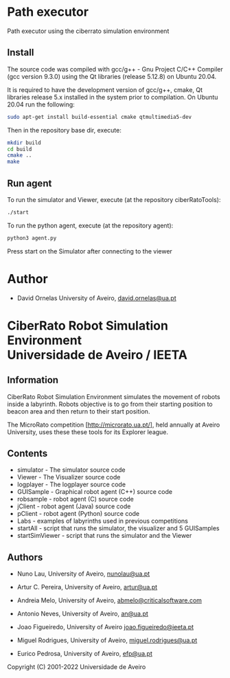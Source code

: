 # Path executor

Path executor using the ciberrato simulation environment


## Install

The source code was compiled with gcc/g++ - Gnu Project C/C++ Compiler
(gcc version  9.3.0) using the Qt libraries (release 5.12.8) on Ubuntu 20.04.

It is required to have the development version of gcc/g++, cmake, Qt libraries
release 5.x installed in the system prior to compilation.
On Ubuntu 20.04 run the following:
```bash
sudo apt-get install build-essential cmake qtmultimedia5-dev
```

Then in the repository base dir, execute:
```bash
mkdir build
cd build
cmake ..
make
```

## Run agent

To run the simulator and Viewer, execute (at the repository ciberRatoTools):
```bash
./start
```

To run the python agent, execute (at the repository agent):
```bash
python3 agent.py
```

Press start on the Simulator after connecting to the viewer


# Author

* David Ornelas
  University of Aveiro,
  david.ornelas@ua.pt
  

# CiberRato Robot Simulation Environment <br/> Universidade de Aveiro / IEETA 

## Information

CiberRato Robot Simulation Environment simulates the movement
of robots inside a labyrinth.  Robots objective is to go from their
starting position to beacon area and then return to their start position.

The MicroRato competition
[http://microrato.ua.pt/], held annually at Aveiro University, 
uses these these tools for its Explorer league.

## Contents

* simulator -           The simulator source code
* Viewer -              The Visualizer source code
* logplayer -           The logplayer source code
* GUISample -           Graphical robot agent (C++) source code
* robsample -           robot agent (C) source code
* jClient -             robot agent (Java) source code
* pClient -             robot agent (Python) source code
* Labs -                examples of labyrinths used in previous competitions
* startAll -            script that runs the simulator, the visualizer and 5 GUISamples
* startSimViewer -      script that runs the simulator and the Viewer


## Authors

* Nuno Lau,
  University of Aveiro,
  nunolau@ua.pt

* Artur C. Pereira,
  University of Aveiro,
  artur@ua.pt

* Andreia Melo,
  University of Aveiro,
  abmelo@criticalsoftware.com

* Antonio Neves,
  University of Aveiro,
  an@ua.pt

* Joao Figueiredo,
  University of Aveiro
  joao.figueiredo@ieeta.pt

* Miguel Rodrigues,
  University of Aveiro,
  miguel.rodrigues@ua.pt

* Eurico Pedrosa,
  University of Aveiro,
  efp@ua.pt

 Copyright (C) 2001-2022 Universidade de Aveiro
